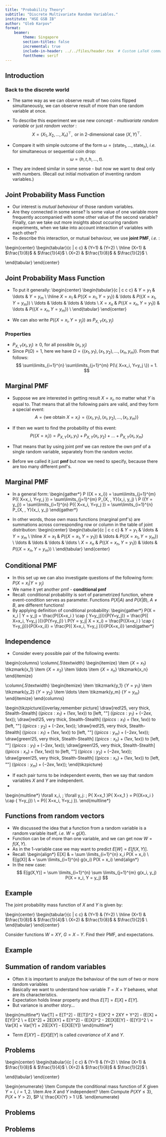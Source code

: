 ```yaml
---
title: "Probability Theory"
subtitle: "Discrete Multivariate Random Variables."
institute: "HSE GSB IB"
author: "Gleb Karpov"
format: 
    beamer:
        theme: Singapore
        section-titles: false
        incremental: true
        include-in-header: ../../files/header.tex  # Custom LaTeX commands and preamble
        fonttheme: serif
---
```


## Introduction
### Back to the discrete world

- The same way as we can observe result of two coins flipped simultaneously, we can observe result of more than one random variable at once.
- To describe this experiment we use new concept - _multivariate random variable_ or just _random vector_ :
$$
X = (X_1, X_2, \ldots, X_n)^{\top}, \text{ or in 2-dimensional case } (X, Y)^{\top}.
$$
- Compare it with simple outcome of the form $\omega = ( \text{state}_1, \ldots, \text{state}_n )$, _i.e._ for simultaneous or sequential coin drop:
$$
\omega = \left(h, \, t, \, h, \ldots, t \right).
$$

- They are indeed similar in some sense - but now we want to deal only with numbers. (Recall out initial motivation of inventing random variables.)

## Joint Probability Mass Function

- Our interest is _mutual behaviour_ of those random variables. 
- Are they connected in some sense? Is some value of one variable more frequently accompanied with some other value of the second variable? Finally, can we take out more insights about occuring random experiments, when we take into account interaction of variables with each other?
- To describe this interaction, or mutual behaviour, we use **joint PMF**, _i.e._ :

\begin{center}
\begin{tabular}{c | c c} 
        & \(Y=1\) & \(Y=2\) \\
        \hline
        \(X=1\) & $\frac{1}{8}$ & $\frac{1}{4}$ \\
        \(X=2\) & $\frac{1}{8}$ & $\frac{1}{2}$ \\
    
\end{tabular}
\end{center}

## Joint Probability Mass Function

- To put it generally:
\begin{center}
\begin{tabular}{c | c c c} 
        & $Y=y_1$ & \ldots & $Y=y_m$ \\
        \hline
        $X=x_1$ & $P(\{ X=x_1, Y=y_1 \})$ & \ldots & $P(\{ X=x_1, Y=y_m \})$ \\
        \ldots & \ldots                   & \ldots & \ldots \\
        $X=x_n$ & $P(\{ X=x_n, Y=y_1 \})$ & \ldots & $P(\{ X=x_n, Y=y_m \})$ \\
\end{tabular}
\end{center}

- We can also write $P(\{ X=x_i, Y=y_j \})$ as $P_{X, \, Y} \left(x_i, y_j\right)$



### Properties

- $P_{X, \, Y} \left(x_i, y_j\right) \geq 0$, for all possible $(x_i, \, y_j)$
- Since $P(\Omega) = 1$, here we have $\Omega = \{ (x_1, y_1), (x_1, y_2),\ldots, (x_n, y_m) \}$. From that follows:
$$
        \sum\limits_{i=1}^{n} \sum\limits_{j=1}^{m} P(\{ X=x_i, Y=y_j \}) = 1.
$$

## Marginal PMF

- Suppose we are interested in getting result $X=x_i$, no matter what $Y$ is equal to. That means that all the following pairs are valid, and they form a special event:
$$
        A = \{\text{we obtain } X = x_i\} = \{ (x_i, \, y_1), (x_i, \, y_2), \ldots, (x_i, \, y_m) \}
$$

- If then we want to find the probability of this event:
$$
        P (\{X = x_i\}) = P_{X, \, Y}(x_i, y_1) + P_{X, \, Y}(x_i, y_2) + \ldots + P_{X, \, Y}(x_i,y_m)
$$

- That means that by using joint pmf we can restore the own pmf of a single random variable, separately from the random vector.

- Before we called it just **pmf** but now we need to specify, because there are too many different pmf's.

## Marginal PMF

- In a general form:
\begin{gather*}
P (\{X = x_i\}) = \sum\limits_{j=1}^{m} P(\{ X=x_i, Y=y_j \}) = \sum\limits_{j=1}^{m} P_{X, \, Y}(x_i, y_j) \\
P (\{Y = y_j\}) = \sum\limits_{i=1}^{n} P(\{ X=x_i, Y=y_j \}) = \sum\limits_{i=1}^{n} P_{X, \, Y}(x_i, y_j)
\end{gather*}

- In other words, those own mass functions (marginal pmf's) are summations across corresponding row or column in the table of joint distribution:
\begin{center}
\begin{tabular}{c | c c c} 
        & $Y=y_1$ & \ldots & $Y=y_m$ \\
        \hline
        $X=x_1$ & $P(\{ X=x_1, Y=y_1 \})$ & \ldots & $P(\{ X=x_1, Y=y_m \})$ \\
        \ldots & \ldots                   & \ldots & \ldots \\
        $X=x_n$ & $P(\{ X=x_n, Y=y_1 \})$ & \ldots & $P(\{ X=x_n, Y=y_m \})$ \\
\end{tabular}
\end{center}

## Conditional PMF

- In this set up we can also investigate questions of the following form: $P(X = x_i | Y = y_j)$
- We name it yet another pmf - __conditional pmf__
- Recall: conditional probability is sort of parametrized function, where event-condition serves as parameter. Functions $P(X|A)$ and $P(X|B)$, $A \neq B$, are different functions!
- By applying definition of conditional probability:
\begin{gather*}
        P(X = x_i | Y = y_j) = \frac{P(\{X=x_i \} \cap \{ Y=y_j\})}{P(Y=y_j)} = \frac{P(\{ X=x_i, Y=y_j \})}{P(Y=y_j)} \\
        P(Y = y_j| X = x_i) = \frac{P(\{X=x_i \} \cap \{ Y=y_j\})}{P(X=x_i)} = \frac{P(\{ X=x_i, Y=y_j \})}{P(X=x_i)}
\end{gather*}

## Independence

- Consider every possible pair of the following events:

\begin{columns}
\column{.5\textwidth}
\begin{itemize}
    \item $\{ X=x_1 \}$ \tikzmark{x_1}
    \item $\{ X=x_2 \}$
    \item \ldots
    \item $\{ X=x_n \}$ \tikzmark{x_n}
\end{itemize}

\column{.5\textwidth}
\begin{itemize}
    \item \tikzmark{y_1} $\{ Y=y_1 \}$ 
    \item \tikzmark{y_2} $\{ Y=y_2 \}$
    \item \ldots
    \item \tikzmark{y_m} $\{ Y=y_m \}$
\end{itemize}
\end{columns}

\begin{tikzpicture}[overlay,remember picture]
\draw[red!25, very thick, Stealth-Stealth]         ($({pic cs:x_1})+(1ex,1ex)$)
    to [left, ""]  ($({pic cs:y_1})+(-2ex,1ex)$);
\draw[red!25, very thick, Stealth-Stealth]         ($({pic cs:x_1})+(1ex,1ex)$)
    to [left, ""]  ($({pic cs:y_2})+(-2ex,1ex)$);
\draw[red!25, very thick, Stealth-Stealth]         ($({pic cs:x_1})+(1ex,1ex)$)
    to [left, ""]  ($({pic cs:y_m})+(-2ex,1ex)$);
\draw[green!25, very thick, Stealth-Stealth]         ($({pic cs:x_n})+(1ex,1ex)$)
    to [left, ""]  ($({pic cs:y_1})+(-2ex,1ex)$);
\draw[green!25, very thick, Stealth-Stealth]         ($({pic cs:x_n})+(1ex,1ex)$)
    to [left, ""]  ($({pic cs:y_2})+(-2ex,1ex)$);
\draw[green!25, very thick, Stealth-Stealth]         ($({pic cs:x_n})+(1ex,1ex)$)
    to [left, ""]  ($({pic cs:y_m})+(-2ex,1ex)$);
\end{tikzpicture}

- If each pair turns to be independent events, then we say that random variables $X$ and $Y$ are independent.
- 
\begin{multline*}
    \forall x_i, \; \forall y_j: \; P\{ X=x_1 \}P\{ X=x_1 \} = P(\{X=x_i \} \cap \{ Y=y_j\}) \\ = P(\{ X=x_i, Y=y_j \}).
\end{multline*}

## Functions from random vectors

- We discussed the idea that a function from a random variable is a random variable itself, _i.e._ $W = g(X)$.
- Function can be of more than one variable, and we can get now $W = f(X,Y)$.
- As in the 1-variable case we may want to predict $E[W] = E[f(X,Y)]$. 
- Recall:
    \begin{align*}
    E[X] & = \sum \limits_{i=1}^{n} x_i P(X = x_i) \\
    E[g(X)] & = \sum \limits_{i=1}^{n} g(x_i) P(X = x_i)
    \end{align*}
- In the new case:
$$
    E[g(X,Y)] = \sum \limits_{i=1}^{n} \sum \limits_{j=1}^{m} g(x_i, y_j) P(X = x_i, Y = y_j)
$$

## Example
The joint probability mass function of $X$ and $Y$ is given by:

\begin{center}
    \begin{tabular}{c | c c} 
    & \(Y=1\) & \(Y=2\) \\
    \hline
    \(X=1\) & $\frac{1}{8}$ & $\frac{1}{4}$ \\
    \(X=2\) & $\frac{1}{8}$ & $\frac{1}{2}$ \\
    \end{tabular}
\end{center}

Consider functions $W = XY$,  $G = X-Y$. Find their PMF, and expectations.

## Example

## Summation of random variables

- Often it is important to analyze the behaviour of the sum of two or more random variables
- Basically we want to understand how variable $T = X+Y$ behaves, what are its characteristics.
- Expectation holds linear property and thus $E[T] = E[X] + E[Y]$.
- But variance is another story...

\begin{multline*}
    Var[T] = E[T^2] - (E[T])^2 = E[X^2 + 2XY + Y^2] - (E[X] + E[Y])^2 \\
    = E[X^2] + 2E[XY] + E[Y^2] - (E[X])^2 - 2E[X]E[Y] - (E[Y])^2 \\
    = Var[X] + Var[Y] + 2(E[XY] - E[X]E[Y]) 
\end{multline*}

- Term $E[XY] - E[X]E[Y]$ is called _covariance_ of $X$ and $Y$.

## Problems

\begin{center}
    \begin{tabular}{c | c c} 
    & \(Y=1\) & \(Y=2\) \\
    \hline
    \(X=1\) & $\frac{1}{8}$ & $\frac{1}{4}$ \\
    \(X=2\) & $\frac{1}{8}$ & $\frac{1}{2}$ \\

\end{tabular}
\end{center}

\begin{enumerate}
    \item Compute the conditional mass function of $X$ given $Y = i$, $i = 1, 2$.
    \item Are $X$ and $Y$ independent?
    \item Compute $P\{XY \leq 3\}$, $P\{ X + Y > 2 \}$, $P \{ \frac{X}{Y} > 1 \}$.
\end{enumerate}

## Problems

## Problems
